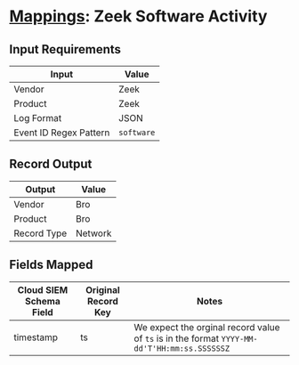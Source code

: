 # [Mappings](README.md): Zeek Software Activity

## Input Requirements

|Input|Value|
|-----|-----|
|Vendor|Zeek|
|Product|Zeek|
|Log Format|JSON|
|Event ID Regex Pattern|`software`|

## Record Output

|Output|Value|
|------|-----|
|Vendor|Bro|
|Product|Bro|
|Record Type|Network|

## Fields Mapped

|Cloud SIEM Schema Field|Original Record Key|Notes|
|-----------------------|-------------------|-----|
|timestamp|ts|We expect the orginal record value of `ts` is in the format `YYYY-MM-dd'T'HH:mm:ss.SSSSSSZ`|


